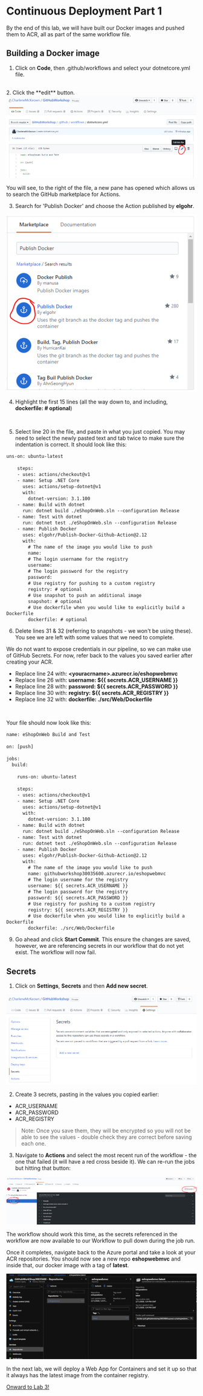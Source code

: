 # Continuous Deployment Part 1

By the end of this lab, we will have built our Docker images and pushed them to ACR, all as part of the same workflow file. 

## Building a Docker image

1. Click on **Code**, then .github/workflows and select your dotnetcore.yml file. 
<br>
2. Click the **edit** button.

<img src="imgs/EditIt.PNG">

You will see, to the right of the file, a new pane has opened which allows us to search the GitHub marketplace for Actions. 

3. Search for 'Publish Docker' and choose the Action published by **elgohr**. 

<img src="imgs/publishaction.PNG">

4. Highlight the first 15 lines (all the way down to, and including, **dockerfile: # optional**)
<br>

5. Select line 20 in the file, and paste in what you just copied. You may need to select the newly pasted text and tab twice to make sure the indentation is correct. It should look like this:

```
uns-on: ubuntu-latest

    steps:
    - uses: actions/checkout@v1
    - name: Setup .NET Core
      uses: actions/setup-dotnet@v1
      with:
        dotnet-version: 3.1.100
    - name: Build with dotnet
      run: dotnet build ./eShopOnWeb.sln --configuration Release
    - name: Test with dotnet
      run: dotnet test ./eShopOnWeb.sln --configuration Release
    - name: Publish Docker
      uses: elgohr/Publish-Docker-Github-Action@2.12
      with:
        # The name of the image you would like to push
        name: 
        # The login username for the registry
        username: 
        # The login password for the registry
        password: 
        # Use registry for pushing to a custom registry
        registry: # optional
        # Use snapshot to push an additional image
        snapshot: # optional
        # Use dockerfile when you would like to explicitly build a Dockerfile
        dockerfile: # optional
```

6. Delete lines 31 & 32 (referring to snapshots - we won't be using these). You see we are left with some values that we need to complete.

We do not want to expose credentials in our pipeline, so we can make use of GitHub Secrets.  For now, refer back to the values you saved earlier after creating your ACR. 

* Replace line 24 with: **<youracrname\>.azurecr.io/eshopwebmvc** 
* Replace line 26 with: **username: ${{ secrets.ACR_USERNAME }}**
* Replace line 28 with: **password: ${{ secrets.ACR_PASSWORD }}**
* Replace line 30 with: **registry: ${{ secrets.ACR_REGISTRY }}**
* Replace line 32 with: **dockerfile: ./src/Web/Dockerfile**
<br>

Your file should now look like this:

```
name: eShopOnWeb Build and Test

on: [push]

jobs:
  build:

    runs-on: ubuntu-latest

    steps:
    - uses: actions/checkout@v1
    - name: Setup .NET Core
      uses: actions/setup-dotnet@v1
      with:
        dotnet-version: 3.1.100
    - name: Build with dotnet
      run: dotnet build ./eShopOnWeb.sln --configuration Release
    - name: Test with dotnet
      run: dotnet test ./eShopOnWeb.sln --configuration Release
    - name: Publish Docker
      uses: elgohr/Publish-Docker-Github-Action@2.12
      with:
        # The name of the image you would like to push
        name: githubworkshop30035600.azurecr.io/eshopwebmvc
        # The login username for the registry
        username: ${{ secrets.ACR_USERNAME }}
        # The login password for the registry
        password: ${{ secrets.ACR_PASSWORD }}
        # Use registry for pushing to a custom registry
        registry: ${{ secrets.ACR_REGISTRY }}
        # Use dockerfile when you would like to explicitly build a Dockerfile
        dockerfile: ./src/Web/Dockerfile
```
9. Go ahead and click **Start Commit**. This ensure the changes are saved, however, we are referencing secrets in our workflow that do not yet exist. The workflow will now fail. 

## Secrets

1. Click on **Settings**, **Secrets** and then **Add new secret**.

<img src="imgs/secrets.PNG">

2. Create 3 secrets, pasting in the values you copied earlier:

* ACR_USERNAME
* ACR_PASSWORD
* ACR_REGISTRY

> Note: Once you save them, they will be encrypted so you will not be able to see the values - double check they are correct before saving each one. 

3. Navigate to **Actions** and select the most recent run of the workflow - the one that failed (it will have a red cross beside it).  We can re-run the jobs but hitting that button:

<img src="imgs/rerun.PNG">

The workflow should work this time, as the secrets referenced in the workflow are now available to our Workflow to pull down during the job run. 

Once it completes, navigate back to the Azure portal and take a look at your ACR repositories.  You should now see a new repo **eshopwebmvc** and inside that, our docker image with a tag of **latest**. 

<img src="imgs/repo.PNG">

In the next lab, we will deploy a Web App for Containers and set it up so that it always has the latest image from the container registry. 

[Onward to Lab 3!](docs/labs/lab.3/lab.3.md)